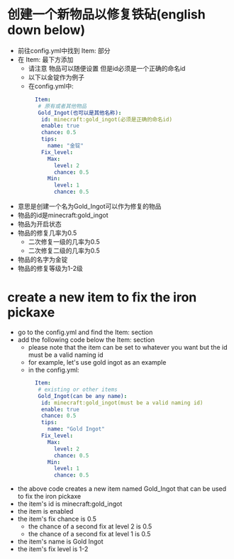# 创建一个新物品以修复铁砧(english down below)
- 前往config.yml中找到 Item: 部分
- 在 Item: 最下方添加
  - 请注意 物品可以随便设置 但是id必须是一个正确的命名id
  - 以下以金锭作为例子
  - 在config.yml中:
    ```yaml
      Item:
       # 原有或者其他物品
       Gold_Ingot(也可以是其他名称):
        id: minecraft:gold_ingot(必须是正确的命名id)
        enable: true
        chance: 0.5
        tips:
          name: "金锭"
        Fix_level:
          Max:
            level: 2
            chance: 0.5
          Min:
            level: 1
            chance: 0.5
    ```
- 意思是创建一个名为Gold_Ingot可以作为修复的物品
- 物品的id是minecraft:gold_ingot
- 物品为开启状态
- 物品的修复几率为0.5
  - 二次修复一级的几率为0.5
  - 二次修复二级的几率为0.5
- 物品的名字为金锭
- 物品的修复等级为1-2级

# create a new item to fix the iron pickaxe
- go to the config.yml and find the Item: section
- add the following code below the Item: section
  - please note that the item can be set to whatever you want but the id must be a valid naming id
  - for example, let's use gold ingot as an example
  - in the config.yml:
    ```yaml
      Item:
       # existing or other items
       Gold_Ingot(can be any name):
        id: minecraft:gold_ingot(must be a valid naming id)
        enable: true
        chance: 0.5
        tips:
          name: "Gold Ingot"
        Fix_level:
          Max:
            level: 2
            chance: 0.5
          Min:
            level: 1
            chance: 0.5
    ```
- the above code creates a new item named Gold_Ingot that can be used to fix the iron pickaxe
- the item's id is minecraft:gold_ingot
- the item is enabled
- the item's fix chance is 0.5
  - the chance of a second fix at level 2 is 0.5
  - the chance of a second fix at level 1 is 0.5
- the item's name is Gold Ingot
- the item's fix level is 1-2